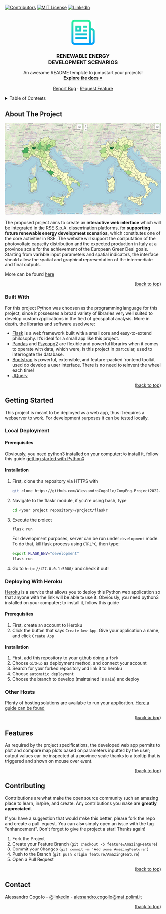 <div id="top"></div>
<!--
*** Thanks for checking out the Best-README-Template. If you have a suggestion
*** that would make this better, please fork the repo and create a pull request
*** or simply open an issue with the tag "enhancement".
*** Don't forget to give the project a star!
*** Thanks again! Now go create something AMAZING! :D
-->



<!-- PROJECT SHIELDS -->
<!--
*** I'm using markdown "reference style" links for readability.
*** Reference links are enclosed in brackets [ ] instead of parentheses ( ).
*** See the bottom of this document for the declaration of the reference variables
*** for contributors-url, forks-url, etc. This is an optional, concise syntax you may use.
*** https://www.markdownguide.org/basic-syntax/#reference-style-links
-->
[![Contributors][contributors-shield]][contributors-url]
[![MIT License][license-shield]][license-url]
[![LinkedIn][linkedin-shield]][linkedin-url]



<!-- PROJECT LOGO -->
<br />
<div align="center">
  <a href="https://github.com/othneildrew/Best-README-Template">
    <img src="images/logo.png" alt="Logo" width="80" height="80">
  </a>

  <h3 align="center">RENEWABLE ENERGY</br>DEVELOPMENT SCENARIOS</h3>

  <p align="center">
    An awesome README template to jumpstart your projects!
    <br />
    <a href="https://github.com/AlessandroCogollo/CompEng-Project2022/blob/main/docs/deliverables/documentation.pdf"><strong>Explore the docs »</strong></a>
    <br />
    <br />
    <a href="https://github.com/AlessandroCogollo/CompEng-Project2022/issues">Report Bug</a>
    ·
    <a href="https://github.com/AlessandroCogollo/CompEng-Project2022/issues">Request Feature</a>
  </p>
</div>



<!-- TABLE OF CONTENTS -->
<details>
  <summary>Table of Contents</summary>
  <ol>
    <li>
      <a href="#about-the-project">About The Project</a>
      <ul>
        <li><a href="#built-with">Built With</a></li>
      </ul>
    </li>
    <li>
      <a href="#getting-started">Getting Started</a>
    </li>
    <li><a href="#usage">Features</a></li>
    <li><a href="#contributing">Contributing</a></li>
    <li><a href="#contact">Contact</a></li>
  </ol>
</details>



<!-- ABOUT THE PROJECT -->
## About The Project

[![Product Name Screen Shot][product-screenshot]]()

The proposed project aims to create an <b>interactive web interface</b> which will be integrated in the RSE S.p.A. dissemination platforms, for <b>supporting future renewable energy development scenarios</b>, which constitutes one of the core activities in RSE. The website will support the computation of the photovoltaic capacity distribution and the expected production in Italy at a province scale for the achievement of the European Green Deal goals. Starting from variable input parameters and spatial indicators, the interface should allow the spatial and graphical representation of the intermediate and final outputs.

More can be found [here](https://github.com/AlessandroCogollo/CompEng-Project2022/blob/main/docs/deliverables/Presentation.pptx)

<p align="right">(<a href="#top">back to top</a>)</p>



### Built With

For this project Python was choosen as the programming language for this project, since it possesses a broad variety of libraries very well suited to develop custom applications in the field of geospatial analysis. More in depth, the libraries and software used were:

* [Flask](https://flask.palletsprojects.com/en/2.1.x/)  is a web framework built with a small core and easy-to-extend philosophy. It's ideal for a small app like this project.
* [Pandas](https://pandas.pydata.org/) and [Psycopg2](https://www.psycopg.org/docs/) are flexible and powerful libraries when it comes to operate with data, which were, in this project in particular, used to interrogate the database. 
* [Bootstrap](https://getbootstrap.com) is powerful, extensible, and feature-packed frontend toolkit used do develop a user interface. There is no need to reinvent the wheel each time!
* [JQuery](https://jquery.com)

<p align="right">(<a href="#top">back to top</a>)</p>



<!-- GETTING STARTED -->
## Getting Started

This project is meant to be deployed as a web app, thus it requires a webserver to work. For development purposes it can be tested locally.

### Local Deployment
#### Prerequisites
Obviously, you need python3 installed on your computer; to install it, follow this guide 
[getting started with Python3](https://docs.python-guide.org/starting/install3/linux/)
#### Installation

1. First, clone this repository via HTTPS with
    ```sh
   git clone https://github.com/AlessandroCogollo/CompEng-Project2022.git
   ```
2. Navigate to the flaskr module, if you're using bash, type
   ```sh
   cd <your project repository>/project/flaskr
   ```
3. Execute the project
   ```sh
   flask run
   ```
    For development purposes, server can be run under `development` mode. To do that, kill flask process using `CTRL^C`, then type: 
    ```sh
    export FLASK_ENV="development"
    flask run
    ```
4. Go to `http://127.0.0.1:5000/` and check it out!


### Deploying With Heroku 
[Heroku](https://www.heroku.com/) is a service that allows you to deploy this Python web application so that anyone with the link will be able to use it.
Obviously, you need python3 installed on your computer; to install it, follow this guide 

#### Prerequisites

1. First, create an account to Heroku
2. Click the button that says `Create New App`. Give your application a name, and click `Create App`

#### Installation

1. First, add this repository to your github doing a `fork`
2. Choose `GitHub` as deployment method, and connect your account
3. Search for your forked repository and link it to heroku
4. Choose `automatic deployment`
5. Choose the branch to develop (maintained is `main`) and deploy

### Other Hosts
Plenty of hosting solutions are available to run your application. [Here a guide can be found](https://flask.palletsprojects.com/en/2.1.x/deploying/)

<p align="right">(<a href="#top">back to top</a>)</p>


<!-- USAGE EXAMPLES -->
## Features
As required by the project specifications, the developed web app permits to plot and compare map plots based on parameters inputted by the user; output values can be inspected at a province scale thanks to a tooltip that is triggered and shown on mouse over event.  

<p align="right">(<a href="#top">back to top</a>)</p>


<!-- CONTRIBUTING -->
## Contributing

Contributions are what make the open source community such an amazing place to learn, inspire, and create. Any contributions you make are **greatly appreciated**.

If you have a suggestion that would make this better, please fork the repo and create a pull request. You can also simply open an issue with the tag "enhancement".
Don't forget to give the project a star! Thanks again!

1. Fork the Project
2. Create your Feature Branch (`git checkout -b feature/AmazingFeature`)
3. Commit your Changes (`git commit -m 'Add some AmazingFeature'`)
4. Push to the Branch (`git push origin feature/AmazingFeature`)
5. Open a Pull Request

<p align="right">(<a href="#top">back to top</a>)</p>

<!-- CONTACT -->
## Contact

Alessandro Cogollo - [@linkedin](https://www.linkedin.com/in/alessandrocogollo/?originalSubdomain=it) - alessandro.cogollo@mail.polimi.it


<p align="right">(<a href="#top">back to top</a>)</p>

<!-- MARKDOWN LINKS & IMAGES -->
<!-- https://www.markdownguide.org/basic-syntax/#reference-style-links -->
[contributors-shield]: https://img.shields.io/github/contributors/othneildrew/Best-README-Template.svg?style=for-the-badge
[contributors-url]: https://github.com/AlessandroCogollo/CompEng-Project2022/graphs/contributors
[stars-shield]: https://img.shields.io/github/stars/othneildrew/Best-README-Template.svg?style=for-the-badge
[stars-url]: https://github.com/othneildrew/Best-README-Template/stargazers
[issues-shield]: https://img.shields.io/github/issues/othneildrew/Best-README-Template.svg?style=for-the-badge
[issues-url]: https://github.com/othneildrew/Best-README-Template/issues
[license-shield]: https://img.shields.io/github/license/othneildrew/Best-README-Template.svg?style=for-the-badge
[license-url]: https://github.com/othneildrew/Best-README-Template/blob/master/LICENSE.txt
[linkedin-shield]: https://img.shields.io/badge/-LinkedIn-black.svg?style=for-the-badge&logo=linkedin&colorB=555
[linkedin-url]: https://www.linkedin.com/in/alessandrocogollo/?originalSubdomain=it
[product-screenshot]: images/screenshot1.png
